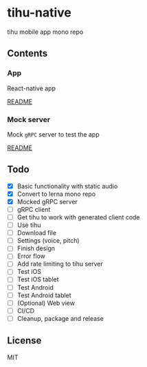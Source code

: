 # tihu-native

tihu mobile app mono repo

## Contents

### App

React-native app

[README](../blob/master/app/README.md)

### Mock server

Mock `gRPC` server to test the app

[README](../blob/master/mock-server/README.md)

## Todo

- [x] Basic functionality with static audio
- [x] Convert to lerna mono repo
- [x] Mocked gRPC server
- [ ] gRPC client
- [ ] Get tihu to work with generated client code
- [ ] Use tihu
- [ ] Download file
- [ ] Settings (voice, pitch)
- [ ] Finish design
- [ ] Error flow
- [ ] Add rate limiting to tihu server
- [ ] Test iOS
- [ ] Test iOS tablet
- [ ] Test Android
- [ ] Test Android tablet
- [ ] (Optional) Web view
- [ ] CI/CD
- [ ] Cleanup, package and release

## License

MIT
